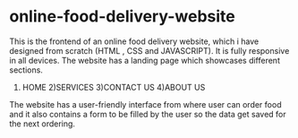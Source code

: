 # online-food-delivery-website
This is the frontend of an online food delivery website, which i have designed from scratch (HTML , CSS and JAVASCRIPT). It is fully responsive in all devices.
The website has a landing page which showcases different sections.
1) HOME
2)SERVICES
3)CONTACT US
4)ABOUT US

The website has a user-friendly interface from where user can order food and it also contains a form to be filled by the user so the data get saved for the next ordering.
